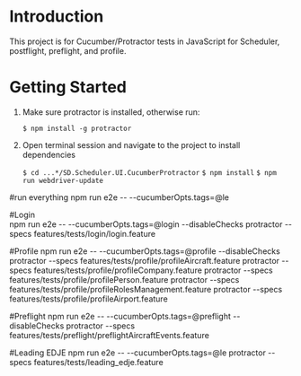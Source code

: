 # Introduction
This project is for Cucumber/Protractor tests in JavaScript for Scheduler, postflight, preflight, and profile.

# Getting Started
1. Make sure protractor is installed, otherwise run:

	```$ npm install -g protractor```

2. Open terminal session and navigate to the project to install dependencies

	```$ cd ...*/SD.Scheduler.UI.CucumberProtractor```
	```$ npm install```
	```$ npm run webdriver-update```

#run everything
	npm run e2e -- --cucumberOpts.tags=@le

#Login	
	npm run e2e -- --cucumberOpts.tags=@login --disableChecks
	protractor --specs features/tests/login/login.feature

#Profile
	npm run e2e -- --cucumberOpts.tags=@profile --disableChecks
	protractor --specs features/tests/profile/profileAircraft.feature
	protractor --specs features/tests/profile/profileCompany.feature
	protractor --specs features/tests/profile/profilePerson.feature
	protractor --specs features/tests/profile/profileRolesManagement.feature
	protractor --specs features/tests/profile/profileAirport.feature

#Preflight
	npm run e2e -- --cucumberOpts.tags=@preflight --disableChecks
	protractor --specs features/tests/preflight/preflightAircraftEvents.feature

#Leading EDJE
	npm run e2e -- --cucumberOpts.tags=@le
	protractor --specs features/tests/leading_edje.feature